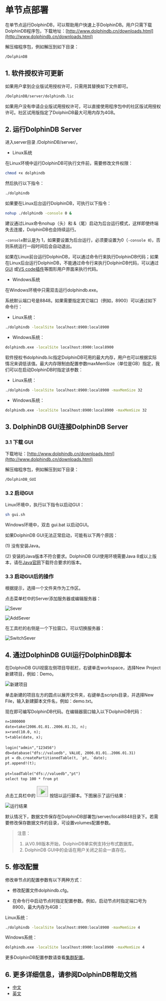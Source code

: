 # 单节点部署

在单节点运行DolphinDB，可以帮助用户快速上手DolphinDB。用户只需下载DolphinDB程序包，下载地址：[http://www.dolphindb.cn/downloads.html](http://www.dolphindb.cn/downloads.html)

解压缩程序包，例如解压到如下目录：

```sh
/DolphinDB
```

## 1. 软件授权许可更新

如果用户拿到企业版试用授权许可，只需用其替换如下文件即可。
```sh
/DolphinDB/server/dolphindb.lic
```

如果用户没有申请企业版试用授权许可，可以直接使用程序包中的社区版试用授权许可。社区试用版指定了DolphinDB最大可用内存为4GB。

## 2. 运行DolphinDB Server

进入server目录 /DolphinDB/server/，

- Linux系统

在Linux环境中运行DolphinDB可执行文件前，需要修改文件权限：
```sh
chmod +x dolphindb
```

然后执行以下指令：
```sh
./dolphindb
```

如果要在Linux后台运行DolphinDB，可执行以下指令：
```sh
nohup ./dolphindb -console 0 &
```

建议通过Linux命令nohup（头）和 &（尾）启动为后台运行模式，这样即使终端失去连接，DolphinDB也会持续运行。

`-console`默认是为 1，如果要设置为后台运行，必须要设置为0（`-console 0`)，否则系统运行一段时间后会自动退出。

如果在Linux前台运行DolphinDB，可以通过命令行来执行DolphinDB代码；如果在Linux后台运行DolphinDB，不能通过命令行来执行DolphinDB代码，可以通过[GUI](http://www.dolphindb.cn/cn/gui/GUIGetStarted.html) 或[VS code插件](https://github.com/dolphindb/Tutorials_CN/blob/master/vscode_extension.md)等图形用户界面来执行代码。

- Windows系统

在Windows环境中只需双击运行dolphindb.exe。

系统默认端口号是8848。如果需要指定其它端口（例如，8900）可以通过如下命令行：

- Linux系统：

```sh
./dolphindb -localSite localhost:8900:local8900
```

- Windows系统：

```sh
dolphindb.exe -localSite localhost:8900:local8900
```

软件授权书dolphindb.lic指定DolphinDB可用的最大内存，用户也可以根据实际情况来调低该值。最大内存限制由配置参数maxMemSize（单位是GB）指定，我们可以在启动DolphinDB时指定该参数：

- Linux系统：

```sh
./dolphindb -localSite localhost:8900:local8900 -maxMemSize 32
```

- Windows系统：

```sh
dolphindb.exe -localSite localhost:8900:local8900 -maxMemSize 32
```

## 3. DolphinDB GUI连接DolphinDB Server

### 3.1 下载 GUI

下载地址：[http://www.dolphindb.cn/downloads.html](http://www.dolphindb.cn/downloads.html)

解压缩程序包，例如解压到如下目录：

```sh
/DolphinDB_GUI
```

### 3.2 启动GUI

Linux环境中，执行以下指令以启动GUI：
```sh
sh gui.sh
```
Windows环境中，双击 gui.bat 以启动GUI。

如果DolphinDB GUI无法正常启动，可能有以下两个原因：

(1) 没有安装Java。

(2) 安装的Java版本不符合要求。DolphinDB GUI使用环境需要Java 8或以上版本，请在[Java官网](https://www.oracle.com/technetwork/java/javase/downloads/index.html)下载符合要求的版本。

### 3.3 启动GUI后的操作

根据提示，选择一个文件夹作为工作区。

点击菜单栏中的Server添加服务器或编辑服务器：

![Sever](images/single_GUI_server.png)

![AddSever](images/single_GUI_addserver.PNG)

在工具栏的右侧是一个下拉窗口，可以切换服务器：

![SwitchSever](images/single_GUI_tool.png)

## 4. 通过DolphinDB GUI运行DolphinDB脚本

在DolphinDB GUI视窗左侧项目导航栏，右键单击workspace，选择New Project新建项目，例如：Demo。

![新建项目](images/single_GUI_newproject.PNG)

单击新建的项目左方的圆点以展开文件夹，右键单击scripts目录，并选择New File，输入新建脚本文件名，例如：demo.txt。

现在即可编写DolphinDB代码。在编辑器窗口输入以下DolphinDB代码：
```txt
n=1000000
date=take(2006.01.01..2006.01.31, n);
x=rand(10.0, n);
t=table(date, x);

login("admin","123456")
db=database("dfs://valuedb", VALUE, 2006.01.01..2006.01.31)
pt = db.createPartitionedTable(t, `pt, `date);
pt.append!(t);

pt=loadTable("dfs://valuedb","pt")
select top 100 * from pt
```

点击工具栏中的 ![execute](images/execute.JPG) 按钮以运行脚本。下图展示了运行结果：


![运行结果](images/single_GUI.PNG)

默认情况下，数据文件保存在DolphinDB部署包/server/local8848目录下。若需要修改保存数据文件的目录，可设置volumes配置参数。

> 注意：
> 1. 从V0.98版本开始，DolphinDB单实例支持分布式数据库。
> 2. DolphinDB GUI中的会话在用户关闭之前会一直存在。

## 5. 修改配置

修改单节点的配置参数有以下两种方式：

- 修改配置文件dolphindb.cfg。

- 在命令行中启动节点时指定配置参数。例如，启动节点时指定端口号为8900，最大内存为4GB：

Linux系统：
```sh
./dolphindb -localSite localhost:8900:local8900 -maxMemSize 4
```

Windows系统：
```sh
dolphindb.exe -localSite localhost:8900:local8900 -maxMemSize 4
```

更多DolphinDB配置参数请查看[集群配置](https://www.dolphindb.cn/cn/help/ClusterSetup.html)。

## 6. 更多详细信息，请参阅DolphinDB帮助文档

- [中文](https://www.dolphindb.cn/cn/help/index.html)
- [英文](http://dolphindb.com/help/)
